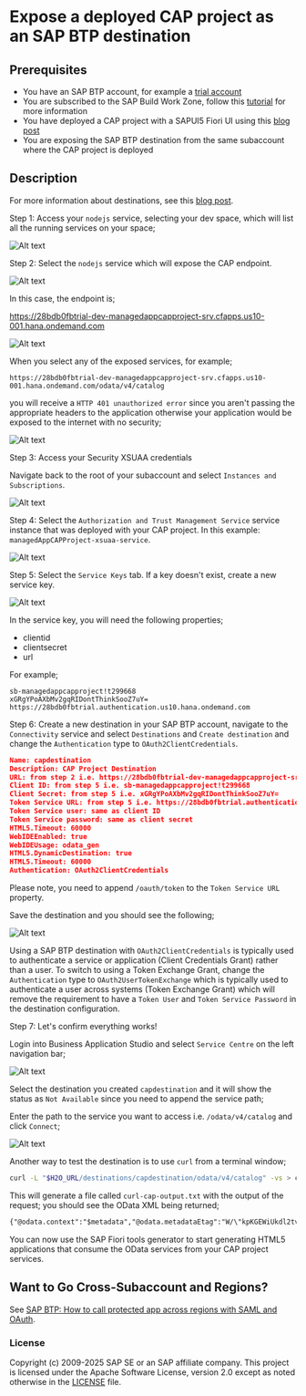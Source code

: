 # Expose a deployed CAP project as an SAP BTP destination


## Prerequisites

- You have an SAP BTP account, for example a [trial account](https://account.hana.ondemand.com/)
- You are subscribed to the SAP Build Work Zone, follow this [tutorial](https://developers.sap.com/tutorials/cp-portal-cloud-foundry-getting-started.html) for more information
- You have deployed a CAP project with a SAPUI5 Fiori UI using this [blog post](https://community.sap.com/t5/technology-blogs-by-sap/build-and-deploy-a-cap-project-node-js-api-with-a-sap-fiori-elements-ui-and/ba-p/13537906)
- You are exposing the SAP BTP destination from the same subaccount where the CAP project is deployed

## Description

For more information about destinations, see this [blog post](https://community.sap.com/t5/technology-blogs-by-members/sap-btp-destinations-in-a-nutshell-part-3-oauth-2-0-client-credentials/ba-p/13577101).

Step 1: Access your `nodejs` service, selecting your dev space, which will list all the running services on your space;

![Alt text](Step1.png?raw=true "CAP project service")

Step 2:  Select the `nodejs` service which will expose the CAP endpoint.

![Alt text](Step2.png?raw=true "CAP Project Endpoint")

In this case, the endpoint is;

https://28bdb0fbtrial-dev-managedappcapproject-srv.cfapps.us10-001.hana.ondemand.com

![Alt text](Step2b.png?raw=true "Catalog of services")

When you select any of the exposed services, for example; 

```
https://28bdb0fbtrial-dev-managedappcapproject-srv.cfapps.us10-001.hana.ondemand.com/odata/v4/catalog
```

you will receive a `HTTP 401 unauthorized error` since you aren't passing the appropriate headers to the application otherwise your application would be exposed to the internet with no security;

![Alt text](Step2c.png?raw=true "401 Error")

Step 3: Access your Security XSUAA credentials

Navigate back to the root of your subaccount and select `Instances and Subscriptions`.

![Alt text](Step3.png?raw=true "Instances and Subscriptions")

Step 4: Select the `Authorization and Trust Management Service` service instance that was deployed with your CAP project. In this example: `managedAppCAPProject-xsuaa-service`.

![Alt text](Step4.png?raw=true "XSUAA Service Instance")

Step 5: Select the `Service Keys` tab. If a key doesn't exist, create a new service key.

![Alt text](Step4.png?raw=true "XSUAA Service Key")

In the service key, you will need the following properties;

- clientid
- clientsecret
- url

For example;
```
sb-managedappcapproject!t299668
xGRgYPoAXbMv2gqRIDontThinkSooZ7uY=
https://28bdb0fbtrial.authentication.us10.hana.ondemand.com
```

Step 6: Create a new destination in your SAP BTP account, navigate to the `Connectivity` service and select `Destinations` and `Create destination` and change the `Authentication` type to `OAuth2ClientCredentials`.

```json
Name: capdestination
Description: CAP Project Destination
URL: from step 2 i.e. https://28bdb0fbtrial-dev-managedappcapproject-srv.cfapps.us10-001.hana.ondemand.com
Client ID: from step 5 i.e. sb-managedappcapproject!t299668
Client Secret: from step 5 i.e. xGRgYPoAXbMv2gqRIDontThinkSooZ7uY=
Token Service URL: from step 5 i.e. https://28bdb0fbtrial.authentication.us10.hana.ondemand.com appended with /oauth/token
Token Service user: same as client ID
Token Service password: same as client secret
HTML5.Timeout: 60000
WebIDEEnabled: true
WebIDEUsage: odata_gen
HTML5.DynamicDestination: true
HTML5.Timeout: 60000
Authentication: OAuth2ClientCredentials
```

Please note, you need to append `/oauth/token` to the `Token Service URL` property.

Save the destination and you should see the following;

![Alt text](Step6.png?raw=true "New Destination")

Using a SAP BTP destination with `OAuth2ClientCredentials` is typically used to authenticate a service or application (Client Credentials Grant) rather than a user. To switch to using a Token Exchange Grant, change the `Authentication` type to `OAuth2UserTokenExchange` which is typically used to authenticate a user across systems (Token Exchange Grant) which will remove the requirement to have a `Token User` and `Token Service Password` in the destination configuration.

Step 7: Let's confirm everything works!

Login into Business Application Studio and select `Service Centre` on the left navigation bar;

![Alt text](Step7.png?raw=true "Service Centre")

Select the destination you created `capdestination` and it will show the status as `Not Available` since you need to append the service path;

Enter the path to the service you want to access i.e. `/odata/v4/catalog` and click `Connect`;

![Alt text](Step7b.png?raw=true "Service Centre")

Another way to test the destination is to use `curl` from a terminal window;

```bash
curl -L "$H2O_URL/destinations/capdestination/odata/v4/catalog" -vs > curl-cap-output.txt 2>&1
```

This will generate a file called `curl-cap-output.txt` with the output of the request; you should see the OData XML being returned;

```xml
{"@odata.context":"$metadata","@odata.metadataEtag":"W/\"kpKGEWiUkdl2tvln8+lIbb+WgNsbQRujr+H11i5pAUg=\"","value":[{"name":"Books","url":"Books"}]}
```

You can now use the SAP Fiori tools generator to start generating HTML5 applications that consume the OData services from your CAP project services.

## Want to Go Cross-Subaccount and Regions?

See [SAP BTP: How to call protected app across regions with SAML and OAuth](https://community.sap.com/t5/technology-blogs-by-sap/sap-btp-how-to-call-protected-app-across-regions-with-saml-and-oauth-2/ba-p/13546145).

### License
Copyright (c) 2009-2025 SAP SE or an SAP affiliate company. This project is licensed under the Apache Software License, version 2.0 except as noted otherwise in the [LICENSE](../../LICENSES/Apache-2.0.txt) file.

